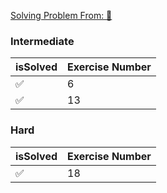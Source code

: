 [Solving Problem From: 📕](https://github.com/cblte/100-golang-exercises/)



### Intermediate

| isSolved | Exercise Number |
|----------|-----------------|
| ✅       | 6               |
| ✅       | 13              |


### Hard

| isSolved | Exercise Number |
|----------|-----------------|
| ✅       | 18              |

